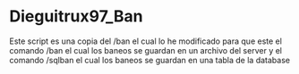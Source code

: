 # Dieguitrux97_Ban

Este script es una copia del /ban
el cual lo he modificado para que este el comando /ban
el cual los baneos se guardan en un archivo del server y el comando /sqlban
el cual los baneos se guardan en una tabla de la database
